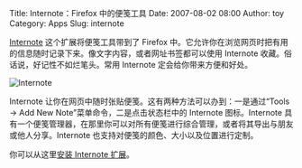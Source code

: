 Title: Internote：Firefox 中的便笺工具
Date: 2007-08-02 08:00
Author: toy
Category: Apps
Slug: internote

[Internote](http://internote.sourceforge.net/) 这个扩展将便笺工具带到了
Firefox
中。它允许你在浏览网页时把有用的信息随时记录下来。像文字内容，或者网址书签都可以使用
Internote 收藏。俗话说，好记性不如烂笔头。常用 Internote
定会给你带来方便和好处。

![Internote](http://i.linuxtoy.org/i/2007/08/internote.jpg)

Internote 让你在网页中随时张贴便笺。这有两种方法可以办到：一是通过“Tools
→ Add New Note”菜单命令，二是点击状态栏中的 Internote 图标。Internote
具有一个便笺管理器，在那里你可以对所有便笺进行综合管理，或者将其导出与朋友或他人分享。Internote
也支持对便笺的颜色、大小以及位置进行定制。

你可以从这里[安装 Internote
扩展](https://addons.mozilla.org/en-US/firefox/addon/2011)。
